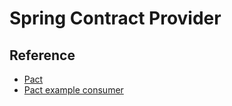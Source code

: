 # Spring Contract Provider

## Reference

- [Pact](https://docs.pact.io/)
- [Pact example consumer](https://github.com/pact-foundation/pact-js/tree/master/examples/e2e)
